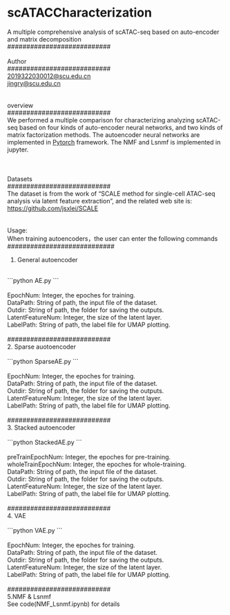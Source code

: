 # scATACCharacterization<br>
A multiple comprehensive analysis of scATAC-seq based on auto-encoder and matrix decomposition<br>
###########################<br>
<br>
Author<br>
###########################<br>
2019322030012@scu.edu.cn<br>
jingry@scu.edu.cn<br>
<br>
<br>
overview<br>
###########################<br>
We performed a multiple comparison for characterizing analyzing scATAC-seq based on four kinds of auto-encoder neural networks, and two kinds of matrix factorization methods. The autoencoder neural networks are implemented in [Pytorch](https://pytorch.org/) framework. The NMF and Lsnmf is implemented in jupyter.<br>
<br>
<br>
<br>
Datasets<br>
###########################<br>
The dataset is from the work of “SCALE method for single-cell ATAC-seq analysis via latent feature extraction”, and the related web site is: https://github.com/jsxlei/SCALE <br>
<br>
<br>
Usage:<br>
When training autoencoders，the user can enter the following commands<br>
############################<br>
1. General autoencoder <br>
<br>
```python AE.py <EpochNum> <DataPath> <Outdir> <LatentFeatureNum> <LabelPath>```<br>
<br>
EpochNum: Integer, the epoches for training.<br>
DataPath: String of path, the input file of the dataset.<br>
Outdir: String of path, the folder for saving the outputs.<br>
LatentFeatureNum: Integer, the size of the latent layer.<br>
LabelPath: String of path, the label file for UMAP plotting.<br>
<br>
###########################<br>
2. Sparse auotoencoder<br>
<br>
```python SparseAE.py <EpochNum> <DataPath> <Outdir> <LatentFeatureNum> <LabelPath>```<br>
<br>
EpochNum: Integer, the epoches for training.<br>
DataPath: String of path, the input file of the dataset.<br>
Outdir: String of path, the folder for saving the outputs.<br>
LatentFeatureNum: Integer, the size of the latent layer.<br>
LabelPath: String of path, the label file for UMAP plotting.<br>
<br>
###########################<br>
3. Stacked autoencoder <br>
<br>
```python StackedAE.py <preTrainEpochNum> <wholeTrainEpochNum> <DataPath> <Outdir> <LatentFeatureNum> <LabelPath>```<br>
<br>
preTrainEpochNum: Integer, the epoches for pre-training.<br>
wholeTrainEpochNum: Integer, the epoches for whole-training.<br>
DataPath: String of path, the input file of the dataset.<br>
Outdir: String of path, the folder for saving the outputs.<br>
LatentFeatureNum: Integer, the size of the latent layer.<br>
LabelPath: String of path, the label file for UMAP plotting.<br>
<br>
###########################<br>
4. VAE<br>
<br>
```python VAE.py <EpochNum> <DataPath> <Outdir> <LatentFeatureNum> <LabelPath>```<br>
<br>
EpochNum: Integer, the epoches for training.<br>
DataPath: String of path, the input file of the dataset.<br>
Outdir: String of path, the folder for saving the outputs.<br>
LatentFeatureNum: Integer, the size of the latent layer.<br>
LabelPath: String of path, the label file for UMAP plotting.<br>
<br>
###########################<br>
5.NMF & Lsnmf<br>
See code(NMF_Lsnmf.ipynb) for details<br>
